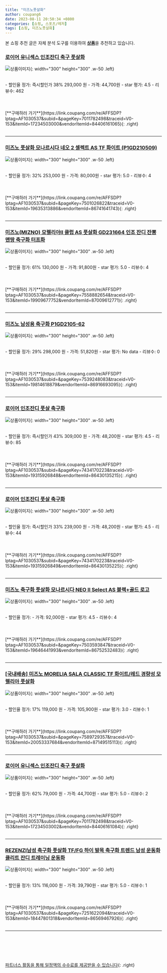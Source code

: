 ```yaml
---
title: "미즈노풋살화"
author: coupang6
date: 2023-08-11 20:50:34 +0800
categories: [쇼핑, 스포츠/레저]
tags: [쇼핑, 미즈노풋살화]
---
```


본 쇼핑 추천 글은 자체 분석 도구를 이용하여 [**상품**](https://link.coupang.com/a/bao1ui)을 추천하고 있습니다.

### [로이어 유니섹스 인조잔디 축구 풋살화](https://link.coupang.com/re/AFFSDP?lptag=AF1030537&subid=&pageKey=7011782498&traceid=V0-153&itemId=17234503000&vendorItemId=84406161065)

![상품이미지](https://thumbnail7.coupangcdn.com/thumbnails/remote/230x230ex/image/retail/images/2022/12/21/10/9/a0b9f67c-c0ba-43bd-8da2-c5b4807fc85f.jpg){: width="300" height="300" .w-50 .left}


<br>
- 할인율 정가: 즉시할인가 38%  293,000   원
- 가격: 44,700원
- star 평가: 4.5
- 리뷰수: 462
<br>
<br>
<br>
<br>
[**구매하러 가기**](https://link.coupang.com/re/AFFSDP?lptag=AF1030537&subid=&pageKey=7011782498&traceid=V0-153&itemId=17234503000&vendorItemId=84406161065){: .right}
<br>
<br>

---

### [미즈노 풋살화 모나르시다 네오 2 셀렉트 AS TF 화이트 (P1GD210509)](https://link.coupang.com/re/AFFSDP?lptag=AF1030537&subid=&pageKey=7501026822&traceid=V0-153&itemId=19635313886&vendorItemId=86741641743)

![상품이미지](https://thumbnail8.coupangcdn.com/thumbnails/remote/230x230ex/image/vendor_inventory/4cca/c31db4f2d94186d988da81cb7fe37ab32e259e8fa7b556e51774c5386918.png){: width="300" height="300" .w-50 .left}


<br>
- 할인율 정가: 32%  253,000   원
- 가격: 80,000원
- star 평가: 5.0
- 리뷰수: 4
<br>
<br>
<br>
<br>
[**구매하러 가기**](https://link.coupang.com/re/AFFSDP?lptag=AF1030537&subid=&pageKey=7501026822&traceid=V0-153&itemId=19635313886&vendorItemId=86741641743){: .right}
<br>
<br>

---

### [미즈노(MIZNO) 모렐리아II 클럽 AS 풋살화 GD231664 인조 잔디 잔뽕 맨땅 축구화 터프화](https://link.coupang.com/re/AFFSDP?lptag=AF1030537&subid=&pageKey=7558882654&traceid=V0-153&itemId=19909677752&vendorItemId=87009612771)

![상품이미지](https://thumbnail10.coupangcdn.com/thumbnails/remote/230x230ex/image/vendor_inventory/7116/21d0b1dc4061683c898c169156ed8ac1c7a218e2b655acc385419de862cb.jpg){: width="300" height="300" .w-50 .left}


<br>
- 할인율 정가: 61%  130,000   원
- 가격: 91,800원
- star 평가: 5.0
- 리뷰수: 4
<br>
<br>
<br>
<br>
[**구매하러 가기**](https://link.coupang.com/re/AFFSDP?lptag=AF1030537&subid=&pageKey=7558882654&traceid=V0-153&itemId=19909677752&vendorItemId=87009612771){: .right}
<br>
<br>

---

### [미즈노 남성용 축구화 P1GD2105-62](https://link.coupang.com/re/AFFSDP?lptag=AF1030537&subid=&pageKey=7539248083&traceid=V0-153&itemId=19814618879&vendorItemId=86916693095)

![상품이미지](https://thumbnail9.coupangcdn.com/thumbnails/remote/230x230ex/image/vendor_inventory/fc40/a1f8c4d98f2b958da403511cbbb1ae9faf311abece1573cb58555fe11f21.jpg){: width="300" height="300" .w-50 .left}


<br>
- 할인율 정가: 29%  298,000   원
- 가격: 51,820원
- star 평가: No data
- 리뷰수: 0
<br>
<br>
<br>
<br>
[**구매하러 가기**](https://link.coupang.com/re/AFFSDP?lptag=AF1030537&subid=&pageKey=7539248083&traceid=V0-153&itemId=19814618879&vendorItemId=86916693095){: .right}
<br>
<br>

---

### [로이어 인조잔디 풋살 축구화](https://link.coupang.com/re/AFFSDP?lptag=AF1030537&subid=&pageKey=7434170223&traceid=V0-153&itemId=19315926848&vendorItemId=86430135215)

![상품이미지](https://thumbnail10.coupangcdn.com/thumbnails/remote/230x230ex/image/retail/images/4296586624967946-07075cc9-5a8d-4ee8-a0e0-113107616175.jpg){: width="300" height="300" .w-50 .left}


<br>
- 할인율 정가: 즉시할인가 43%  309,000   원
- 가격: 48,200원
- star 평가: 4.5
- 리뷰수: 85
<br>
<br>
<br>
<br>
[**구매하러 가기**](https://link.coupang.com/re/AFFSDP?lptag=AF1030537&subid=&pageKey=7434170223&traceid=V0-153&itemId=19315926848&vendorItemId=86430135215){: .right}
<br>
<br>

---

### [로이어 인조잔디 풋살 축구화](https://link.coupang.com/re/AFFSDP?lptag=AF1030537&subid=&pageKey=7434170223&traceid=V0-153&itemId=19315926849&vendorItemId=86430135225)

![상품이미지](https://thumbnail7.coupangcdn.com/thumbnails/remote/230x230ex/image/retail/images/4296586263582251-ab3d57d5-5025-4a4d-84eb-942a6547df9b.jpg){: width="300" height="300" .w-50 .left}


<br>
- 할인율 정가: 즉시할인가 33%  239,000   원
- 가격: 48,200원
- star 평가: 4.5
- 리뷰수: 44
<br>
<br>
<br>
<br>
[**구매하러 가기**](https://link.coupang.com/re/AFFSDP?lptag=AF1030537&subid=&pageKey=7434170223&traceid=V0-153&itemId=19315926849&vendorItemId=86430135225){: .right}
<br>
<br>

---

### [미즈노 축구화 풋살화 모나르시다 NEO II Select AS 블랙+골드 로고](https://link.coupang.com/re/AFFSDP?lptag=AF1030537&subid=&pageKey=7503593847&traceid=V0-153&itemId=19646441993&vendorItemId=86752532483)

![상품이미지](https://thumbnail9.coupangcdn.com/thumbnails/remote/230x230ex/image/vendor_inventory/ba72/e091fe8710d41b9923eb8011520d21d1b37da778dd821918a46e6c44f107.jpg){: width="300" height="300" .w-50 .left}


<br>
- 할인율 정가: 
- 가격: 92,000원
- star 평가: 4.5
- 리뷰수: 4
<br>
<br>
<br>
<br>
[**구매하러 가기**](https://link.coupang.com/re/AFFSDP?lptag=AF1030537&subid=&pageKey=7503593847&traceid=V0-153&itemId=19646441993&vendorItemId=86752532483){: .right}
<br>
<br>

---

### [[국내배송] 미즈노 MORELIA SALA CLASSIC TF 화이트/레드 경량성 모렐리아 풋살화](https://link.coupang.com/re/AFFSDP?lptag=AF1030537&subid=&pageKey=7589729357&traceid=V0-153&itemId=20053337684&vendorItemId=87149515113)

![상품이미지](https://thumbnail10.coupangcdn.com/thumbnails/remote/230x230ex/image/vendor_inventory/e379/6b3eb3cbe2bddd62766313f88361b8e78e6c9a05d07afb6e9341e5730c5f.jpg){: width="300" height="300" .w-50 .left}


<br>
- 할인율 정가: 17%  119,000   원
- 가격: 105,900원
- star 평가: 3.0
- 리뷰수: 1
<br>
<br>
<br>
<br>
[**구매하러 가기**](https://link.coupang.com/re/AFFSDP?lptag=AF1030537&subid=&pageKey=7589729357&traceid=V0-153&itemId=20053337684&vendorItemId=87149515113){: .right}
<br>
<br>

---

### [로이어 유니섹스 인조잔디 축구 풋살화](https://link.coupang.com/re/AFFSDP?lptag=AF1030537&subid=&pageKey=7011782498&traceid=V0-153&itemId=17234503002&vendorItemId=84406161084)

![상품이미지](https://thumbnail6.coupangcdn.com/thumbnails/remote/230x230ex/image/retail/images/2022/12/21/10/8/9f0d612a-5a45-4943-8756-0f4c4b4109d9.jpg){: width="300" height="300" .w-50 .left}


<br>
- 할인율 정가: 62%  79,000   원
- 가격: 44,700원
- star 평가: 5.0
- 리뷰수: 2
<br>
<br>
<br>
<br>
[**구매하러 가기**](https://link.coupang.com/re/AFFSDP?lptag=AF1030537&subid=&pageKey=7011782498&traceid=V0-153&itemId=17234503002&vendorItemId=84406161084){: .right}
<br>
<br>

---

### [REZENZI남성 축구화 풋살화 TF/FG 하이 발목 축구화 트렌드 남성 운동화 클리트 잔디 트레이닝 운동화](https://link.coupang.com/re/AFFSDP?lptag=AF1030537&subid=&pageKey=7251622094&traceid=V0-153&itemId=18447801318&vendorItemId=86569467926)

![상품이미지](https://thumbnail9.coupangcdn.com/thumbnails/remote/230x230ex/image/vendor_inventory/253c/879d4c781d1f50fecca9461bcee6ac9c3fa55a66dab625d8a2e7a530f4bf.jpg){: width="300" height="300" .w-50 .left}


<br>
- 할인율 정가: 13%  116,000   원
- 가격: 39,790원
- star 평가: 5.0
- 리뷰수: 1
<br>
<br>
<br>
<br>
[**구매하러 가기**](https://link.coupang.com/re/AFFSDP?lptag=AF1030537&subid=&pageKey=7251622094&traceid=V0-153&itemId=18447801318&vendorItemId=86569467926){: .right}
<br>
<br>

---
<br><br><br><br><br> [파트너스 활동을 통해 일정액의 수수료를 제공받을 수 있습니다](https://link.coupang.com/a/bao1ui){: .right}